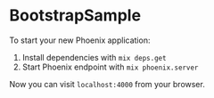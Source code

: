# BootstrapSample

To start your new Phoenix application:

1. Install dependencies with `mix deps.get`
2. Start Phoenix endpoint with `mix phoenix.server`

Now you can visit `localhost:4000` from your browser.
